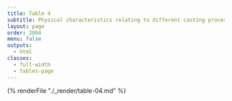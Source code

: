 ```yaml
---
title: Table 4
subtitle: Physical characteristics relating to different casting processes observable on a bronze sculpture
layout: page
order: 2004
menu: false
outputs:
  - html
classes: 
  - full-width 
  - tables-page
---
```


{% renderFile "./_render/table-04.md" %}